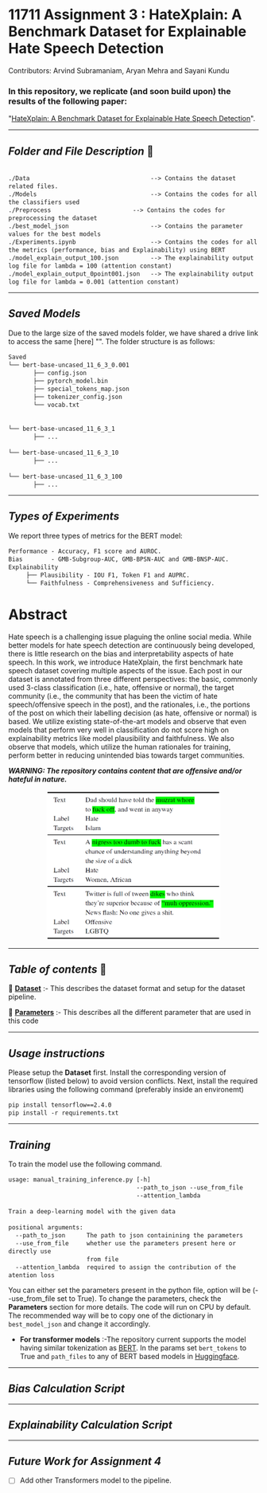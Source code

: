 # 11711 Assignment 3 : HateXplain: A Benchmark Dataset for Explainable Hate Speech Detection 

Contributors: Arvind Subramaniam, Aryan Mehra and Sayani Kundu

### In this repository, we replicate (and soon build upon) the results of the following paper: 

"[HateXplain: A Benchmark Dataset for Explainable Hate Speech Detection](https://arxiv.org/abs/2012.10289)". 
<!-- Please follow this [link] "" for the repo to the main paper.  -->

------------------------------------------
***Folder and File Description*** :open_file_folder:	
------------------------------------------
~~~

./Data                                  --> Contains the dataset related files.
./Models                                --> Contains the codes for all the classifiers used
./Preprocess  	                   --> Contains the codes for preprocessing the dataset	
./best_model_json                       --> Contains the parameter values for the best models
./Experiments.ipynb                     --> Contains the codes for all the metrics (performance, bias and Explainability) using BERT
./model_explain_output_100.json         --> The explainability output log file for lambda = 100 (attention constant)
./model_explain_output_0point001.json   --> The explainability output log file for lambda = 0.001 (attention constant)
~~~

------------------------------------------
***Saved Models*** 
------------------------------------------
Due to the large size of the saved models folder, we have shared a drive link to access the same [here] "". The folder structure is as follows:
```
Saved
└── bert-base-uncased_11_6_3_0.001
       ├── config.json
       ├── pytorch_model.bin
       ├── special_tokens_map.json  
       ├── tokenizer_config.json
       └── vocab.txt
       
       
└── bert-base-uncased_11_6_3_1
       ├── ...   
       
└── bert-base-uncased_11_6_3_10
       ├── ...     
       
└── bert-base-uncased_11_6_3_100
       ├── ...
```
------------------------------------------
***Types of Experiments*** 
------------------------------------------
We report three types of metrics for the BERT model:
```
Performance - Accuracy, F1 score and AUROC.
Bias        - GMB-Subgroup-AUC, GMB-BPSN-AUC and GMB-BNSP-AUC.
Explainability
     ├── Plausibility - IOU F1, Token F1 and AUPRC.
     └── Faithfulness - Comprehensiveness and Sufficiency.
```

# Abstract

Hate speech is a challenging issue plaguing the online social media. While better models for hate speech detection are continuously being developed, there is little research on the bias and interpretability aspects of hate speech. In this work, we introduce HateXplain, the first benchmark hate speech dataset covering multiple aspects of the issue. Each post in our dataset is annotated from three different perspectives: the basic, commonly used 3-class classification (i.e., hate, offensive or normal), the target community (i.e., the community that has been the victim of hate speech/offensive speech in the post), and the rationales, i.e., the portions of the post on which their labelling decision (as hate, offensive or normal) is based. We utilize existing state-of-the-art models and observe that even models that perform very well in classification do not score high on explainability metrics like model plausibility and faithfulness. We also observe that models, which utilize the human rationales for training, perform better in reducing unintended bias towards target communities. 

***WARNING: The repository contains content that are offensive and/or hateful in nature.***

<p align="center"><img src="Figures/dataset_example.png" width="350" height="300"></p>

------------------------------------------
***Table of contents*** :bookmark_tabs:
------------------------------------------

:bookmark: [**Dataset**](Data/README.md) :- This describes the dataset format and setup for the dataset pipeline.

:bookmark: [**Parameters**](Parameters_description.md) :- This describes all the different parameter that are used in this code

------------------------------------------
***Usage instructions*** 
------------------------------------------
Please setup the **Dataset** first. Install the corresponding version of tensorflow (listed below) to avoid version conflicts. Next, install the required libraries using the following command (preferably inside an environemt)
~~~
pip install tensorflow==2.4.0
pip install -r requirements.txt
~~~
------------------------------------------
***Training*** 
------------------------------------------
To train the model use the following command.
~~~
usage: manual_training_inference.py [-h]
                                    --path_to_json --use_from_file
                                    --attention_lambda

Train a deep-learning model with the given data

positional arguments:
  --path_to_json      The path to json containining the parameters
  --use_from_file     whether use the parameters present here or directly use
                      from file
  --attention_lambda  required to assign the contribution of the atention loss

~~~
You can either set the parameters present in the python file, option will be (--use_from_file set to True). To change the parameters, check the **Parameters** section for more details. The code will run on CPU by default. The recommended way will be to copy one of the dictionary in `best_model_json` and change it accordingly.

* **For transformer models** :-The repository current supports the model having similar tokenization as [BERT](https://huggingface.co/transformers/model_doc/bert.html). In the params set `bert_tokens` to True and `path_files` to any of BERT based models in [Huggingface](https://huggingface.co/). 

------------------------------------------
***Bias Calculation Script*** 
------------------------------------------



------------------------------------------
***Explainability Calculation Script*** 
------------------------------------------



------------------------------------------
***Future Work for Assignment 4*** 
------------------------------------------
- [ ] Add other Transformers model to the pipeline.
